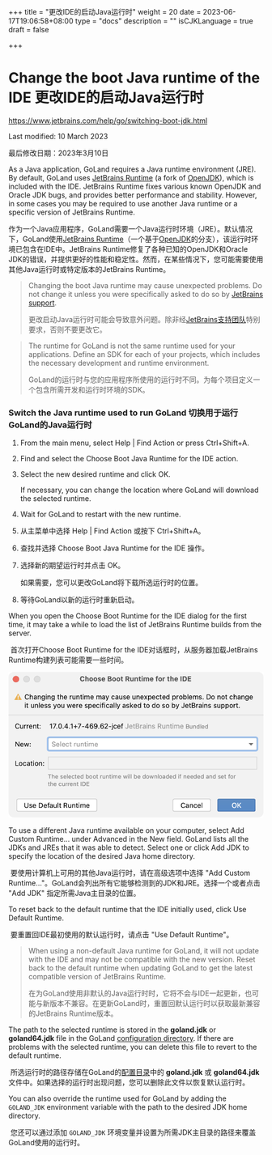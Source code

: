 +++
title = "更改IDE的启动Java运行时"
weight = 20
date = 2023-06-17T19:06:58+08:00
type = "docs"
description = ""
isCJKLanguage = true
draft = false

+++
# Change the boot Java runtime of the IDE﻿ 更改IDE的启动Java运行时

https://www.jetbrains.com/help/go/switching-boot-jdk.html



Last modified: 10 March 2023

最后修改日期：2023年3月10日

As a Java application, GoLand requires a Java runtime environment (JRE). By default, GoLand uses [JetBrains Runtime](https://github.com/JetBrains/JetBrainsRuntime) (a fork of [OpenJDK](https://github.com/openjdk/jdk)), which is included with the IDE. JetBrains Runtime fixes various known OpenJDK and Oracle JDK bugs, and provides better performance and stability. However, in some cases you may be required to use another Java runtime or a specific version of JetBrains Runtime.

​	作为一个Java应用程序，GoLand需要一个Java运行时环境（JRE）。默认情况下，GoLand使用[JetBrains Runtime](https://github.com/JetBrains/JetBrainsRuntime)（一个基于[OpenJDK](https://github.com/openjdk/jdk)的分支），该运行时环境已包含在IDE中。JetBrains Runtime修复了各种已知的OpenJDK和Oracle JDK的错误，并提供更好的性能和稳定性。然而，在某些情况下，您可能需要使用其他Java运行时或特定版本的JetBrains Runtime。

> Changing the boot Java runtime may cause unexpected problems. Do not change it unless you were specifically asked to do so by [JetBrains support](https://www.jetbrains.com/support/).
>
> 更改启动Java运行时可能会导致意外问题。除非经[JetBrains支持团队](https://www.jetbrains.com/support/)特别要求，否则不要更改它。

> The runtime for GoLand is not the same runtime used for your applications. Define an SDK for each of your projects, which includes the necessary development and runtime environment.
>
> ​	GoLand的运行时与您的应用程序所使用的运行时不同。为每个项目定义一个包含所需开发和运行时环境的SDK。

### Switch the Java runtime used to run GoLand﻿ 切换用于运行GoLand的Java运行时

1. From the main menu, select Help | Find Action or press Ctrl+Shift+A.

1. Find and select the Choose Boot Java Runtime for the IDE action.

2. Select the new desired runtime and click OK.

   If necessary, you can change the location where GoLand will download the selected runtime.

3. Wait for GoLand to restart with the new runtime.

4. 从主菜单中选择 Help | Find Action 或按下 Ctrl+Shift+A。

5. 查找并选择 Choose Boot Java Runtime for the IDE 操作。

6. 选择新的期望运行时并点击 OK。

   如果需要，您可以更改GoLand将下载所选运行时的位置。

7. 等待GoLand以新的运行时重新启动。

When you open the Choose Boot Runtime for the IDE dialog for the first time, it may take a while to load the list of JetBrains Runtime builds from the server.

​	首次打开Choose Boot Runtime for the IDE对话框时，从服务器加载JetBrains Runtime构建列表可能需要一些时间。

![Choose Boot Runtime for the IDE](ChangeBootRuntime_img/choose-boot-java-runtime-for-ide.png)

To use a different Java runtime available on your computer, select Add Custom Runtime… under Advanced in the New field. GoLand lists all the JDKs and JREs that it was able to detect. Select one or click Add JDK to specify the location of the desired Java home directory.

​	要使用计算机上可用的其他Java运行时，请在高级选项中选择 "Add Custom Runtime…"。GoLand会列出所有它能够检测到的JDK和JRE。选择一个或者点击 "Add JDK" 指定所需Java主目录的位置。

To reset back to the default runtime that the IDE initially used, click Use Default Runtime.

​	要重置回IDE最初使用的默认运行时，请点击 "Use Default Runtime"。

> When using a non-default Java runtime for GoLand, it will not update with the IDE and may not be compatible with the new version. Reset back to the default runtime when updating GoLand to get the latest compatible version of JetBrains Runtime.
>
> ​	在为GoLand使用非默认的Java运行时时，它将不会与IDE一起更新，也可能与新版本不兼容。在更新GoLand时，重置回默认运行时以获取最新兼容的JetBrains Runtime版本。

The path to the selected runtime is stored in the **goland.jdk** or **goland64.jdk** file in the GoLand [configuration directory](https://www.jetbrains.com/help/go/directories-used-by-the-ide-to-store-settings-caches-plugins-and-logs.html#config-directory). If there are problems with the selected runtime, you can delete this file to revert to the default runtime.

​	所选运行时的路径存储在GoLand的[配置目录](https://www.jetbrains.com/help/go/directories-used-by-the-ide-to-store-settings-caches-plugins-and-logs.html#config-directory)中的 **goland.jdk** 或 **goland64.jdk** 文件中。如果选择的运行时出现问题，您可以删除此文件以恢复默认运行时。

You can also override the runtime used for GoLand by adding the `GOLAND_JDK` environment variable with the path to the desired JDK home directory.

​	您还可以通过添加 `GOLAND_JDK` 环境变量并设置为所需JDK主目录的路径来覆盖GoLand使用的运行时。